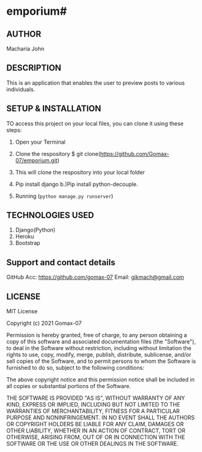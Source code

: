 # emporium# 

## AUTHOR 
Macharia John

## DESCRIPTION
This is an application that enables the user to preview posts to various individuals.

## SETUP & INSTALLATION 
TO access this project on your local files, you can clone it using these steps:

1. Open your Terminal
2. Clone the respository 
       $ git clone(https://github.com/Gomax-07/emporium.git)

3. This will clone the respository into your local folder
4. Pip install django
  b.)Pip install python-decouple.
5. Running (`python manage.py runserver`)


## TECHNOLOGIES USED
1. Django(Python)
2. Heroku
3. Bootstrap  

## Support and contact details

 GitHub Acc: https://github.com/gomax-07
 Email: gikmach@gmail.com

## LICENSE
MIT License

Copyright (c) 2021 Gomax-07

Permission is hereby granted, free of charge, to any person obtaining a copy
of this software and associated documentation files (the "Software"), to deal
in the Software without restriction, including without limitation the rights
to use, copy, modify, merge, publish, distribute, sublicense, and/or sell
copies of the Software, and to permit persons to whom the Software is
furnished to do so, subject to the following conditions:

The above copyright notice and this permission notice shall be included in all
copies or substantial portions of the Software.

THE SOFTWARE IS PROVIDED "AS IS", WITHOUT WARRANTY OF ANY KIND, EXPRESS OR
IMPLIED, INCLUDING BUT NOT LIMITED TO THE WARRANTIES OF MERCHANTABILITY,
FITNESS FOR A PARTICULAR PURPOSE AND NONINFRINGEMENT. IN NO EVENT SHALL THE
AUTHORS OR COPYRIGHT HOLDERS BE LIABLE FOR ANY CLAIM, DAMAGES OR OTHER
LIABILITY, WHETHER IN AN ACTION OF CONTRACT, TORT OR OTHERWISE, ARISING FROM,
OUT OF OR IN CONNECTION WITH THE SOFTWARE OR THE USE OR OTHER DEALINGS IN THE
SOFTWARE.
